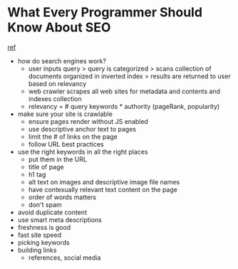 # What Every Programmer Should Know About SEO
[ref](https://katemats.com/what-every-programmer-should-know-about-seo/)

- how do search engines work?
  - user inputs query > query is categorized > scans collection of documents organized in inverted index > results are returned to user based on relevancy
  - web crawler scrapes all web sites for metadata and contents and indexes collection
  - relevancy = # query keywords * authority (pageRank, popularity)
- make sure your site is crawlable
  - ensure pages render without JS enabled
  - use descriptive anchor text to pages
  - limit the # of links on the page
  - follow URL best practices
- use the right keywords in all the right places
  - put them in the URL
  - title of page
  - h1 tag
  - alt text on images and descriptive image file names
  - have contexually relevant text content on the page
  - order of words matters
  - don't spam
- avoid duplicate content
- use smart meta descriptions
- freshness is good
- fast site speed
- picking keywords
- building links
  - references, social media
